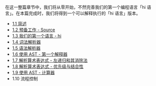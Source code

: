 在这一整篇章节中，我们将从零开始，不然完善我们的第一个编程语言「hi 语言」。在本篇完成时，我们将得到一个可以解释执行的「hi 语言」版本。

- [1.1 简述](1-1-intro.md)
- [1.2 预备工作 - Source](1-2-source.md)
- [1.3 我们的第一个语言 - hi](1-3-hi.md)
- [1.4 词法解析器](1-4-lexer.md)
- [1.5 语法解析器](1-5-parser.md)
- [1.6 使用 AST - 第一个解释器](1-6-ast-interpreter.md)
- [1.7 解析算术表达式 - 左递归和其消除法](1-7-arith-left-recursion.md)
- [1.8 解析算术表达式 - 优先级与结合性](1-8-arith-precedence-assoc.md)
- [1.9 使用 AST - 计算器](1-9-ast-calculator.md)
- 1.10 流程控制